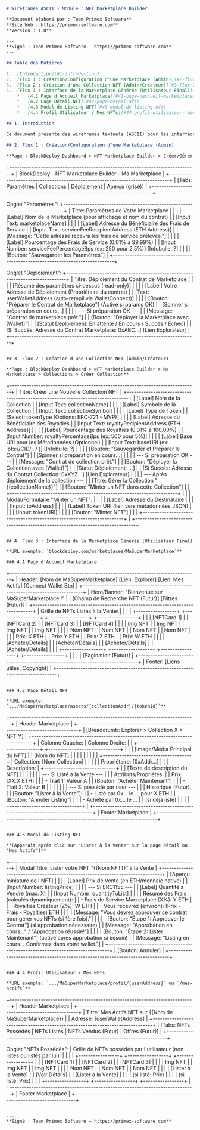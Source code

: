 ```markdown
# Wireframes ASCII - Module : NFT Marketplace Builder

**Document élaboré par : Team Primex Software**
**Site Web : https://primex-software.com**
**Version : 1.0**

---
**Signé : Team Primex Software – https://primex-software.com**
---

## Table des Matières

1.  [Introduction](#1-introduction)
2.  [Flux 1 : Création/Configuration d'une Marketplace (Admin)](#2-flux-1--créationconfiguration-dune-marketplace-admin)
3.  [Flux 2 : Création d'une Collection NFT (Admin/Créateur)](#3-flux-2--création-dune-collection-nft-admincréateur)
4.  [Flux 3 : Interface de la Marketplace Générée (Utilisateur Final)](#4-flux-3--interface-de-la-marketplace-générée-utilisateur-final)
    *   [4.1 Page d'Accueil Marketplace](#41-page-daccueil-marketplace)
    *   [4.2 Page Détail NFT](#42-page-détail-nft)
    *   [4.3 Modal de Listing NFT](#43-modal-de-listing-nft)
    *   [4.4 Profil Utilisateur / Mes NFTs](#44-profil-utilisateur--mes-nfts)

## 1. Introduction

Ce document présente des wireframes textuels (ASCII) pour les interfaces utilisateur clés du module NFT Marketplace Builder. Il couvre à la fois l'interface d'administration (pour créer la marketplace et les collections) et l'interface de la marketplace générée (pour les acheteurs et vendeurs).

## 2. Flux 1 : Création/Configuration d'une Marketplace (Admin)

**Page : BlockDeploy Dashboard > NFT Marketplace Builder > Créer/Gérer Marketplace**

```
+------------------------------------------------------------------------------+
| BlockDeploy - NFT Marketplace Builder - Ma Marketplace                       |
+------------------------------------------------------------------------------+
| [Tabs: Paramètres | Collections | Déploiement | Aperçu (grisé)]              |
+------------------------------------------------------------------------------+

Onglet "Paramètres":
+------------------------------------------------------------------------------+
| Titre: Paramètres de Votre Marketplace                                       |
|                                                                              |
|   [Label] Nom de la Marketplace (pour affichage et nom du contrat)           |
|   [Input Text: marketplaceName]                                              |
|                                                                              |
|   [Label] Adresse du Bénéficiaire des Frais de Service                       |
|   [Input Text: serviceFeeRecipientAddress (ETH Address)]                     |
|   [Message: "Cette adresse recevra les frais de service prélevés."]          |
|                                                                              |
|   [Label] Pourcentage des Frais de Service (0.01% à 99.99%)                  |
|   [Input Number: serviceFeePercentageBps (ex: 250 pour 2.5%)] [Infobulle: ?] |
|                                                                              |
|   [Bouton: "Sauvegarder les Paramètres"]                                     |
+------------------------------------------------------------------------------+

Onglet "Déploiement":
+------------------------------------------------------------------------------+
| Titre: Déploiement du Contrat de Marketplace                                 |
|                                                                              |
|   [Résumé des paramètres ci-dessus (read-only)]                            |
|                                                                              |
|   [Label] Votre Adresse de Déploiement (Propriétaire du contrat)             |
|   [Text: userWalletAddress (auto-rempli via WalletConnect)]                  |
|                                                                              |
|   [Bouton: "Préparer le Contrat de Marketplace"] (Activé si params OK)       |
|   [Spinner si préparation en cours...]                                       |
|                                                                              |
|   --- Si préparation OK ---                                                  |
|   [Message: "Contrat de marketplace prêt."]                                  |
|   [Bouton: "Déployer la Marketplace avec [Wallet]"]                          |
|   [Statut Déploiement: En attente / En cours / Succès / Échec]               |
|   [Si Succès: Adresse du Contrat Marketplace: 0xABC...] [Lien Explorateur]   |
+------------------------------------------------------------------------------+
```

## 3. Flux 2 : Création d'une Collection NFT (Admin/Créateur)

**Page : BlockDeploy Dashboard > NFT Marketplace Builder > Ma Marketplace > Collections > Créer Collection**

```
+------------------------------------------------------------------------------+
| Titre: Créer une Nouvelle Collection NFT                                     |
+------------------------------------------------------------------------------+
| [Label] Nom de la Collection                                                 |
| [Input Text: collectionName]                                                 |
|                                                                              |
| [Label] Symbole de la Collection                                             |
| [Input Text: collectionSymbol]                                               |
|                                                                              |
| [Label] Type de Token                                                        |
| [Select: tokenType (Options: ERC-721 - MVP)]                                 |
|                                                                              |
| [Label] Adresse du Bénéficiaire des Royalties                                |
| [Input Text: royaltyRecipientAddress (ETH Address)]                          |
|                                                                              |
| [Label] Pourcentage des Royalties (0.01% à 100.00%)                          |
| [Input Number: royaltyPercentageBps (ex: 500 pour 5%)]                       |
|                                                                              |
| [Label] Base URI pour les Métadonnées (Optionnel)                            |
| [Input Text: baseURI (ex: ipfs://CID/.../ )] [Infobulle: ?]                  |
|                                                                              |
| [Bouton: "Sauvegarder et Préparer le Contrat"]                               |
| [Spinner si préparation en cours...]                                       |
|                                                                              |
| --- Si préparation OK ---                                                  |
| [Message: "Contrat de collection prêt."]                                     |
| [Bouton: "Déployer la Collection avec [Wallet]"]                             |
| [Statut Déploiement: ...]                                                    |
| [Si Succès: Adresse du Contrat Collection: 0xXYZ...] [Lien Explorateur]      |
|                                                                              |
| --- Après déploiement de la collection ---                                   |
| [Titre: Gérer la Collection "{{collectionName}}"]                            |
| [Bouton: "Minter un NFT dans cette Collection"]                              |
|   +----------------------------------------------------------------------+   |
|   | Modal/Formulaire "Minter un NFT":                                    |   |
|   |   [Label] Adresse du Destinataire                                    |   |
|   |   [Input: toAddress]                                                 |   |
|   |   [Label] Token URI (lien vers métadonnées JSON)                     |   |
|   |   [Input: tokenURI]                                                  |   |
|   |   [Bouton: "Minter NFT"]                                               |   |
|   +----------------------------------------------------------------------+   |
+------------------------------------------------------------------------------+
```

## 4. Flux 3 : Interface de la Marketplace Générée (Utilisateur Final)

**URL exemple: `blockdeploy.com/marketplaces/MaSuperMarketplace`**

### 4.1 Page d'Accueil Marketplace

```
+------------------------------------------------------------------------------+
| Header: [Nom de MaSuperMarketplace] [Lien: Explorer] [Lien: Mes Actifs] [Connect Wallet Btn] |
+------------------------------------------------------------------------------+
| Hero/Banner: "Bienvenue sur MaSuperMarketplace !"                            |
| [Champ de Recherche NFT (Futur)] [Filtres (Futur)]                           |
+------------------------------------------------------------------------------+
| Grille de NFTs Listés à la Vente:                                            |
|                                                                              |
|   +-----------------+  +-----------------+  +-----------------+  +-----------------+ |
|   | [NFTCard 1]     |  | [NFTCard 2]     |  | [NFTCard 3]     |  | [NFTCard 4]     | |
|   | Img NFT         |  | Img NFT         |  | Img NFT         |  | Img NFT         | |
|   | Nom NFT         |  | Nom NFT         |  | Nom NFT         |  | Nom NFT         | |
|   | Prix: X ETH     |  | Prix: Y ETH     |  | Prix: Z ETH     |  | Prix: W ETH     | |
|   | [Acheter/Détails] |  | [Acheter/Détails] |  | [Acheter/Détails] |  | [Acheter/Détails] | |
|   +-----------------+  +-----------------+  +-----------------+  +-----------------+ |
|                                                                              |
| [Pagination (Futur)]                                                         |
+------------------------------------------------------------------------------+
| Footer: [Liens utiles, Copyright]                                            |
+------------------------------------------------------------------------------+
```

### 4.2 Page Détail NFT

**URL exemple: `.../MaSuperMarketplace/assets/{collectionAddr}/{tokenId}`**

```
+------------------------------------------------------------------------------+
| Header Marketplace                                                           |
+------------------------------------------------------------------------------+
| [Breadcrumb: Explorer > Collection X > NFT Y]                                |
+------------------------------------------------------------------------------+
| Colonne Gauche:                           | Colonne Droite:                  |
|   +-------------------------------------+   +------------------------------+   |
|   | [Image/Média Principal du NFT]      |   | [Nom du NFT]                 |   |
|   |                                     |   |                              |   |
|   +-------------------------------------+   | Collection: [Nom Collection] |   |
|                                           |   | Propriétaire: [0xAddr...]    |   |
| Description:                              |   +------------------------------+   |
|   [Texte de description du NFT]         |   |                              |   |
|                                           |   | --- Si Listé à la Vente ---  |   |
| Attributs/Propriétés:                     |   | Prix: [XX.X ETH]             |   |
|   - Trait 1: Valeur A                     |   | [Bouton: "Acheter Maintenant"] |   |
|   - Trait 2: Valeur B                     |   |                              |   |
|                                           |   | --- Si possédé par user ---  |   |
| Historique (Futur):                       |   | [Bouton: "Lister à la Vente"]|   |
|   - Listé par 0x... le ... pour X ETH     |   | [Bouton: "Annuler Listing"]  |   |
|   - Acheté par 0x... le ...               |   |   (si déjà listé)          |   |
|                                           |   +------------------------------+   |
+------------------------------------------------------------------------------+
| Footer Marketplace                                                           |
+------------------------------------------------------------------------------+
```

### 4.3 Modal de Listing NFT

**(Apparaît après clic sur "Lister à la Vente" sur la page détail ou "Mes Actifs")**

```
+------------------------------------------------------------------------------+
| Modal Titre: Lister votre NFT "{{Nom NFT}}" à la Vente                       |
+------------------------------------------------------------------------------+
| [Aperçu miniature de l'NFT]                                                  |
|                                                                              |
| [Label] Prix de Vente (en ETH/monnaie native)                                |
| [Input Number: listingPrice]                                                 |
|                                                                              |
| --- Si ERC1155 ---                                                           |
| [Label] Quantité à Vendre (max: X)                                           |
| [Input Number: quantityToList]                                               |
|                                                                              |
| Résumé des Frais (calculés dynamiquement):                                   |
|   - Frais de Service Marketplace (X%): Y ETH                                 |
|   - Royalties Créateur (Z%): W ETH                                           |
|   - Vous recevrez (environ): (Prix - Frais - Royalties) ETH                  |
|                                                                              |
| [Message: "Vous devrez approuver ce contrat pour gérer vos NFTs (si 1ère fois)."] |
|                                                                              |
| [Bouton: "Étape 1: Approuver le Contrat"] (si approbation nécessaire)        |
| [Message: "Approbation en cours..." / "Approbation réussie!"]              |
|                                                                              |
| [Bouton: "Étape 2: Lister Maintenant"] (activé après approbation si besoin)  |
| [Message: "Listing en cours... Confirmez dans votre wallet."]                |
+------------------------------------------------------------------------------+
| [Bouton: Annuler]                                                            |
+------------------------------------------------------------------------------+
```

### 4.4 Profil Utilisateur / Mes NFTs

**URL exemple: `.../MaSuperMarketplace/profil/{userAddress}` ou `/mes-actifs`**

```
+------------------------------------------------------------------------------+
| Header Marketplace                                                           |
+------------------------------------------------------------------------------+
| Titre: Mes Actifs NFT sur {{Nom de MaSuperMarketplace}}                        |
| Adresse: [userWalletAddress]                                                 |
+------------------------------------------------------------------------------+
| [Tabs: NFTs Possédés | NFTs Listés | NFTs Vendus (Futur) | Offres (Futur)]   |
+------------------------------------------------------------------------------+

Onglet "NFTs Possédés":
| Grille de NFTs possédés par l'utilisateur (non listés ou listés par lui):    |
|                                                                              |
|   +-----------------+  +-----------------+  +-----------------+               |
|   | [NFTCard 1]     |  | [NFTCard 2]     |  | [NFTCard 3]     |               |
|   | Img NFT         |  | Img NFT         |  | Img NFT         |               |
|   | Nom NFT         |  | Nom NFT         |  | Nom NFT         |               |
|   | [Lister à la Vente] |  | [Voir Détails]  |  | [Lister à la Vente] |       |
|   | (si listé: Prix)  |  |                 |  | (si listé: Prix)  |       |
|   +-----------------+  +-----------------+  +-----------------+               |
+------------------------------------------------------------------------------+
| Footer Marketplace                                                           |
+------------------------------------------------------------------------------+
```

---
**Signé : Team Primex Software – https://primex-software.com**
```
